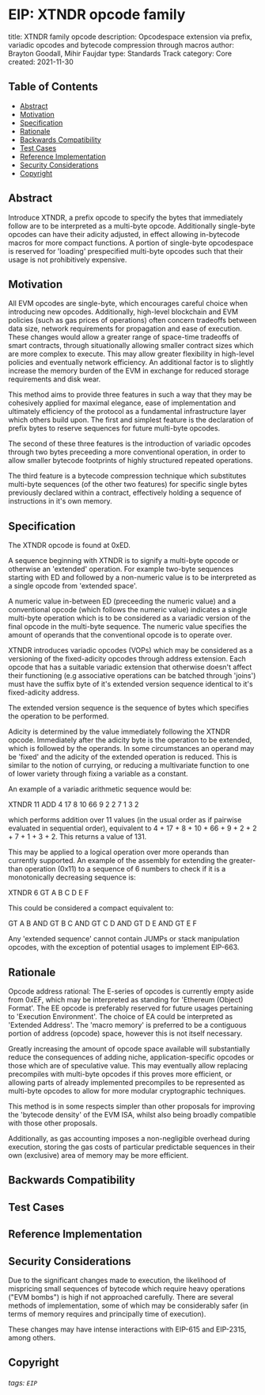 # EIP: XTNDR opcode family

title: XTNDR family opcode
description: Opcodespace extension via prefix, variadic opcodes and bytecode compression through macros
author: Brayton Goodall, Mihir Faujdar
type: Standards Track
category: Core
created: 2021-11-30


## Table of Contents
- [Abstract](#Abstract)
- [Motivation](#Motivation)
- [Specification](#Specification)
- [Rationale](#Rationale)
- [Backwards Compatibility](#Backwards-Compatibility)
- [Test Cases](#Test-Cases)
- [Reference Implementation](#Reference-Implementation)
- [Security Considerations](#Security-Considerations)
- [Copyright](#Copyright)

## Abstract
Introduce XTNDR, a prefix opcode to specify the bytes that immediately follow are to be interpreted as a multi-byte opcode. Additionally single-byte opcodes can have their adicity adjusted, in effect allowing in-bytecode macros for more compact functions. A portion of single-byte opcodespace is reserved for 'loading' prespecified multi-byte opcodes such that their usage is not prohibitively expensive. 


## Motivation

All EVM opcodes are single-byte, which encourages careful choice when introducing new opcodes. 
Additionally, high-level blockchain and EVM policies (such as gas prices of operations) often concern tradeoffs between data size, network requirements for propagation and ease of execution. These changes would allow a greater range of space-time tradeoffs of smart contracts, through situationally allowing smaller contract sizes which are more complex to execute. This may allow greater flexibility in high-level policies and eventually network efficiency. An additional factor is to slightly increase the memory burden of the EVM in exchange for reduced storage requirements and disk wear.

This method aims to provide three features in such a way that they may be cohesively applied for maximal elegance, ease of implementation and ultimately efficiency of the protocol as a fundamental infrastructure layer which others build upon. The first and simplest feature is the declaration of prefix bytes to reserve sequences for future multi-byte opcodes.

The second of these three features is the introduction of variadic opcodes through two bytes preceeding a more conventional operation, in order to allow smaller bytecode footprints of highly structured repeated operations.

The third feature is a bytecode compression technique which substitutes multi-byte sequences (of the other two features) for specific single bytes previously declared within a contract, effectively holding a sequence of instructions in it's own memory. 

## Specification

The XTNDR opcode is found at 0xED. 

A sequence beginning with XTNDR is to signify a multi-byte opcode or otherwise an 'extended' operation. For example two-byte sequences starting with ED and followed by a non-numeric value is to be interpreted as a single opcode from 'extended space'.

A numeric value in-between ED (preceeding the numeric value) and a conventional opcode (which follows the numeric value) indicates a single multi-byte operation which is to be considered as a variadic version of the final opcode in the multi-byte sequence. The numeric value specifies the amount of operands that the conventional opcode is to operate over.

XTNDR introduces variadic opcodes (VOPs) which may be considered as a versioning of the fixed-adicity opcodes through address extension. Each opcode that has a suitable variadic extension that otherwise doesn't affect their functioning (e.g associative operations can be batched through 'joins') must have the suffix byte of it's extended version sequence identical to it's fixed-adicity address.

The extended version sequence is the sequence of bytes which specifies the operation to be performed.

Adicity is determined by the value immediately following the XTNDR opcode. Immediately after the adicity byte is the operation to be extended, which is followed by the operands. In some circumstances an operand may be 'fixed' and the adicity of the extended operation is reduced. This is similar to the notion of currying, or reducing a multivariate function to one of lower variety through fixing a variable as a constant.

An example of a variadic arithmetic sequence would be:

XTNDR 11 ADD 4 17 8 10 66 9 2 2 7 1 3 2

which performs addition over 11 values (in the usual order as if pairwise evaluated in sequential order), equivalent to 4 + 17 + 8 + 10 + 66 + 9 + 2 + 2 + 7 + 1 + 3 + 2. This returns a value of 131. 

This may be applied to a logical operation over more operands than currently supported. An example of the assembly for extending the greater-than operation (0x11) to a sequence of 6 numbers to check if it is a monotonically decreasing sequence is:

XTNDR 6 GT A B C D E F

This could be considered a compact equivalent to:

GT A B AND
GT B C AND 
GT C D AND
GT D E AND
GT E F

Any 'extended sequence' cannot contain JUMPs or stack manipulation opcodes, with the exception of potential usages to implement EIP-663.

## Rationale

Opcode address rational:
The E-series of opcodes is currently empty aside from 0xEF, which may be interpreted as standing for 'Ethereum (Object) Format'. The EE opcode is preferably reserved for future usages pertaining to 'Execution Environment'. 
The choice of EA could be interpreted as 'Extended Address'.
The 'macro memory' is preferred to be a contiguous portion of address (opcode) space, however this is not itself necessary.

Greatly increasing the amount of opcode space available will substantially reduce the consequences of adding niche, application-specific opcodes or those which are of speculative value. This may eventually allow replacing precompiles with multi-byte opcodes if this proves more efficient, or allowing parts of already implemented precompiles to be represented as multi-byte opcodes to allow for more modular cryptographic techniques.

This method is in some respects simpler than other proposals for improving the 'bytecode density' of the EVM ISA, whilst also being broadly compatible with those other proposals. 

Additionally, as gas accounting imposes a non-negligible overhead during execution, storing the gas costs of particular predictable sequences in their own (exclusive) area of memory may be more efficient.

## Backwards Compatibility

## Test Cases

## Reference Implementation

## Security Considerations

Due to the significant changes made to execution, the likelihood of mispricing small sequences of bytecode which require heavy operations ("EVM bombs") is high if not approached carefully. There are several methods of implementation, some of which may be considerably safer (in terms of memory requires and principally time of execution). 

These changes may have intense interactions with EIP-615 and EIP-2315, among others.

## Copyright

###### tags: `EIP`
